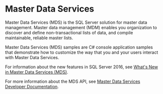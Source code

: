 # Master Data Services

Master Data Services (MDS) is the SQL Server solution for master data management. Master data management (MDM) enables you organization to discover and define non-transactional lists of data, and compile maintainable, reliable master lists.

Master Data Services (MDS) samples are C# console application samples that demonstrate how to customize the way that you and your users interact with Master Data Services.

For information about the new features in SQL Server 2016, see [What's New in Master Data Services (MDS)](https://msdn.microsoft.com/en-us/library/ff929136.aspx).

For more information about the MDS API, see [Master Data Services Developer Documentation](https://msdn.microsoft.com/en-us/library/hh230994.aspx).

